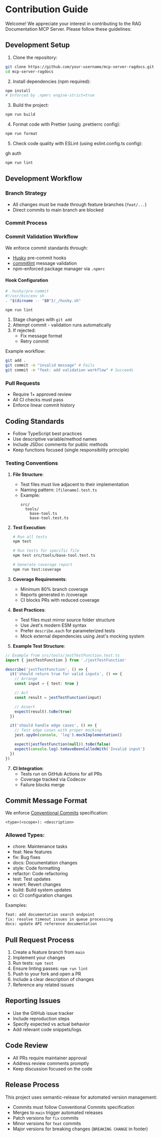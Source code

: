 # Contribution Guide

Welcome! We appreciate your interest in contributing to the RAG Documentation MCP Server. Please follow these guidelines:

## Development Setup

1. Clone the repository:

```bash
git clone https://github.com/your-username/mcp-server-ragdocs.git
cd mcp-server-ragdocs
```

2. Install dependencies (npm required):

```bash
npm install
# Enforced by .npmrc engine-strict=true
```

3. Build the project:

```bash
npm run build
```

4. Format code with Prettier (using .prettierrc config):

```bash
npm run format
```

5. Check code quality with ESLint (using eslint.config.ts config):

gh auth

```bash
npm run lint
```

## Development Workflow

### Branch Strategy

- All changes must be made through feature branches (`feat/...`)
- Direct commits to main branch are blocked

### Commit Process

### Commit Validation Workflow

We enforce commit standards through:

- [Husky](https://typicode.github.io/husky/) pre-commit hooks
- [commitlint](https://commitlint.js.org/) message validation
- npm-enforced package manager via `.npmrc`

#### Hook Configuration

```bash
# .husky/pre-commit
#!/usr/bin/env sh
. "$(dirname -- "$0")/_/husky.sh"

npm run lint
```

1. Stage changes with `git add`
2. Attempt commit - validation runs automatically
3. If rejected:
   - Fix message format
   - Retry commit

Example workflow:

```bash
git add .
git commit -m "invalid message" # Fails
git commit -m "feat: add validation workflow" # Succeeds
```

### Pull Requests

- Require 1+ approved review
- All CI checks must pass
- Enforce linear commit history

## Coding Standards

- Follow TypeScript best practices
- Use descriptive variable/method names
- Include JSDoc comments for public methods
- Keep functions focused (single responsibility principle)

### Testing Conventions

1. **File Structure**:

   - Test files must live adjacent to their implementation
   - Naming pattern: `[filename].test.ts`
   - Example:
     ```
     src/
       tools/
         base-tool.ts
         base-tool.test.ts
     ```

2. **Test Execution**:

   ```bash
   # Run all tests
   npm test

   # Run tests for specific file
   npm test src/tools/base-tool.test.ts

   # Generate coverage report
   npm run test:coverage
   ```

3. **Coverage Requirements**:

   - Minimum 80% branch coverage
   - Reports generated in /coverage
   - CI blocks PRs with reduced coverage

4. **Best Practices**:

   - Test files must mirror source folder structure
   - Use Jest's modern ESM syntax
   - Prefer `describe.each` for parameterized tests
   - Mock external dependencies using Jest's mocking system

5. **Example Test Structure**:

```typescript
// Example from src/tools/jestTestFunction.test.ts
import { jestTestFunction } from './jestTestFunction'

describe('jestTestFunction', () => {
  it('should return true for valid inputs', () => {
    // Arrange
    const input = { test: true }

    // Act
    const result = jestTestFunction(input)

    // Assert
    expect(result).toBe(true)
  })

  it('should handle edge cases', () => {
    // Test edge cases with proper mocking
    jest.spyOn(console, 'log').mockImplementation()

    expect(jestTestFunction(null)).toBe(false)
    expect(console.log).toHaveBeenCalledWith('Invalid input')
  })
})
```

7. **CI Integration**:
   - Tests run on GitHub Actions for all PRs
   - Coverage tracked via Codecov
   - Failure blocks merge

## Commit Message Format

We enforce [Conventional Commits](https://www.conventionalcommits.org) specification:

```
<type>(<scope>): <description>
```

### Allowed Types:

- chore: Maintenance tasks
- feat: New features
- fix: Bug fixes
- docs: Documentation changes
- style: Code formatting
- refactor: Code refactoring
- test: Test updates
- revert: Revert changes
- build: Build system updates
- ci: CI configuration changes

Examples:

```bash
feat: add documentation search endpoint
fix: resolve timeout issues in queue processing
docs: update API reference documentation
```

## Pull Request Process

1. Create a feature branch from `main`
2. Implement your changes
3. Run tests: `npm test`
4. Ensure linting passes: `npm run lint`
5. Push to your fork and open a PR
6. Include a clear description of changes
7. Reference any related issues

## Reporting Issues

- Use the GitHub issue tracker
- Include reproduction steps
- Specify expected vs actual behavior
- Add relevant code snippets/logs

## Code Review

- All PRs require maintainer approval
- Address review comments promptly
- Keep discussion focused on the code

## Release Process

This project uses semantic-release for automated version management:

- Commits must follow Conventional Commits specification
- Merges to `main` trigger automated releases
- Patch versions for `fix` commits
- Minor versions for `feat` commits
- Major versions for breaking changes (`BREAKING CHANGE` in footer)
